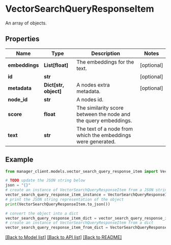 # VectorSearchQueryResponseItem

An array of objects.

## Properties

Name | Type | Description | Notes
------------ | ------------- | ------------- | -------------
**embeddings** | **List[float]** | The embeddings for the text. | [optional] 
**id** | **str** |  | [optional] 
**metadata** | **Dict[str, object]** | A nodes extra metadata. | [optional] 
**node_id** | **str** | A nodes id. | 
**score** | **float** | The similarity score between the node and the query embeddings. | 
**text** | **str** | The text of a node from which the embeddings were generated. | 

## Example

```python
from manager_client.models.vector_search_query_response_item import VectorSearchQueryResponseItem

# TODO update the JSON string below
json = "{}"
# create an instance of VectorSearchQueryResponseItem from a JSON string
vector_search_query_response_item_instance = VectorSearchQueryResponseItem.from_json(json)
# print the JSON string representation of the object
print(VectorSearchQueryResponseItem.to_json())

# convert the object into a dict
vector_search_query_response_item_dict = vector_search_query_response_item_instance.to_dict()
# create an instance of VectorSearchQueryResponseItem from a dict
vector_search_query_response_item_from_dict = VectorSearchQueryResponseItem.from_dict(vector_search_query_response_item_dict)
```
[[Back to Model list]](../README.md#documentation-for-models) [[Back to API list]](../README.md#documentation-for-api-endpoints) [[Back to README]](../README.md)



